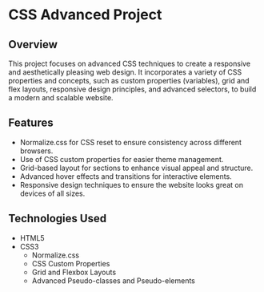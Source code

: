 # CSS Advanced Project

## Overview
This project focuses on advanced CSS techniques to create a responsive and aesthetically pleasing web design. It incorporates a variety of CSS properties and concepts, such as custom properties (variables), grid and flex layouts, responsive design principles, and advanced selectors, to build a modern and scalable website.

## Features
- Normalize.css for CSS reset to ensure consistency across different browsers.
- Use of CSS custom properties for easier theme management.
- Grid-based layout for sections to enhance visual appeal and structure.
- Advanced hover effects and transitions for interactive elements.
- Responsive design techniques to ensure the website looks great on devices of all sizes.

## Technologies Used
- HTML5
- CSS3
  - Normalize.css
  - CSS Custom Properties
  - Grid and Flexbox Layouts
  - Advanced Pseudo-classes and Pseudo-elements

